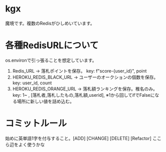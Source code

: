 # kgx
魔境です。複数のRedisがひしめいています。

# 各種RedisURLについて
os.environで引っ張ることを想定しています。
1. Redis_URL -> 落札ポイントを保存。 key: f"score-{user_id}", point
2. HEROKU_REDIS_BLACK_URL -> ユーザーのオークションの個数を保存。 key: user_id, count
3. HEROKU_REDIS_ORANGE_URL -> 落札額ランキングを保存。椎名のみ。 key: 1~ , [落札者,落札したもの,落札額,userid], ※1から回してifでFalseになる場所に新しい値を詰め込む。

# コミットルール
始めに英単語1字を付与すること。[ADD] [CHANGE] [DELETE] [Refactor] ここら辺をよく使うかな
